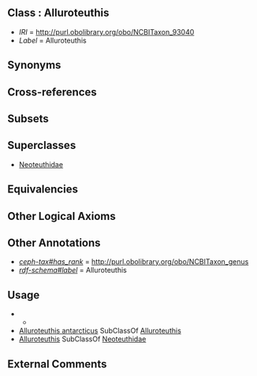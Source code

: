 
## Class : Alluroteuthis

 * *IRI* = http://purl.obolibrary.org/obo/NCBITaxon_93040
 * *Label* = Alluroteuthis

## Synonyms


## Cross-references


## Subsets


## Superclasses

 * [Neoteuthidae](../../NCBITaxon/39/NCBITaxon_93039.md)

## Equivalencies


## Other Logical Axioms


## Other Annotations

 * *[ceph-tax#has_rank](../../ceph-tax#has/nk/ceph-tax#has_rank.md)* = http://purl.obolibrary.org/obo/NCBITaxon_genus
 * *[rdf-schema#label](../../el/rdf-schema#label.md)* = Alluroteuthis

## Usage

 * -
 * [Alluroteuthis antarcticus](../../NCBITaxon/41/NCBITaxon_93041.md) SubClassOf [Alluroteuthis](../../NCBITaxon/40/NCBITaxon_93040.md)
 * [Alluroteuthis](../../NCBITaxon/40/NCBITaxon_93040.md) SubClassOf [Neoteuthidae](../../NCBITaxon/39/NCBITaxon_93039.md)

## External Comments

